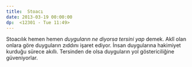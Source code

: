 ```yaml
---
title:  Stoacı
date: 2013-03-19 00:00:00
dp:  <12301 - Tue 11:49>
---
```



Stoacılık hemen hemen _duyguların ne diyorsa tersini yap_ demek. Aklî
olan onlara göre duyguların zıddını işaret ediyor. İnsan duygularına
hakimiyet kurduğu sürece akıllı. Tersinden de olsa duyguların yol
göstericiliğine güveniyorlar. 

